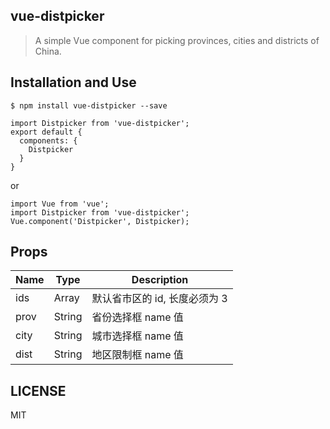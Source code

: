 ## vue-distpicker

> A simple Vue component for picking provinces, cities and districts of China.

## Installation and Use

```
$ npm install vue-distpicker --save
```

```
import Distpicker from 'vue-distpicker';
export default {
  components: {
    Distpicker
  }
}
```

or

```
import Vue from 'vue';
import Distpicker from 'vue-distpicker';
Vue.component('Distpicker', Distpicker);
```
## Props
| Name | Type | Description |
| --- | --- | --- |
| ids | Array | 默认省市区的 id, 长度必须为 3 |
| prov | String | 省份选择框 name 值 |
| city | String | 城市选择框 name 值 |
| dist | String | 地区限制框 name 值 |


## LICENSE

MIT
